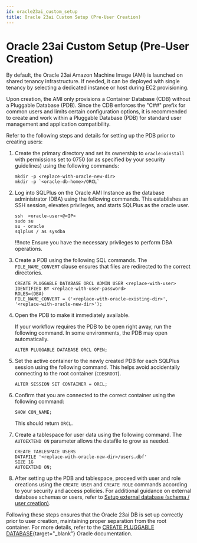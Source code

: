 ```yaml
---
id: oracle23ai_custom_setup
title: Oracle 23ai Custom Setup (Pre-User Creation)
---
```


# Oracle 23ai Custom Setup (Pre-User Creation)

By default, the Oracle 23ai Amazon Machine Image (AMI) is launched on shared tenancy infrastructure. If needed, it can be deployed with single tenancy by selecting a dedicated instance or host during EC2 provisioning.

Upon creation, the AMI only provisions a Container Database (CDB) without a Pluggable Database (PDB). Since the CDB enforces the "C##" prefix for common users and limits certain configuration options, it is recommended to create and work within a Pluggable Database (PDB) for standard user management and application compatibility.

Refer to the following steps and details for setting up the PDB prior to creating users:

1. Create the primary directory and set its ownership to `oracle:oinstall` with permissions set to 0750 (or as specified by your security guidelines) using the following commands:

    ```
    mkdir -p <replace-with-oracle-new-dir>
    mkdir -p `<oracle-db-home>/ORCL`
    ```


2. Log into SQLPlus on the Oracle AMI Instance as the database administrator (DBA) using the following commands. This establishes an SSH session, elevates privileges, and starts SQLPlus as the oracle user.

    ```
    ssh  <oracle-user>@<IP>
    sudo su
    su - oracle
    sqlplus / as sysdba
    ```

    !!!note
        Ensure you have the necessary privileges to perform DBA operations.

3. Create a PDB using the following SQL commands. The `FILE_NAME_CONVERT` clause ensures that files are redirected to the correct directories.

    ```
    CREATE PLUGGABLE DATABASE ORCL ADMIN USER <replace-with-user> IDENTIFIED BY <replace-with-user-password> 
    ROLES=(DBA) 
    FILE_NAME_CONVERT = ('<replace-with-oracle-existing-dir>', '<replace-with-oracle-new-dir>');
    ```

4. Open the PDB to make it immediately available.

    If your workflow requires the PDB to be open right away, run the following command. In some environments, the PDB may open automatically.

    ```
    ALTER PLUGGABLE DATABASE ORCL OPEN;
    ```

5. Set the active container to the newly created PDB for each SQLPlus session using the following command. This helps avoid accidentally connecting to the root container (`CDB$ROOT`).

    ```
    ALTER SESSION SET CONTAINER = ORCL;
    ```

6. Confirm that you are connected to the correct container using the following command:

    ```
    SHOW CON_NAME;
    ```

    This should return `ORCL`.

7. Create a tablespace for user data using the following command. The `AUTOEXTEND ON` parameter allows the datafile to grow as needed.

    ```
    CREATE TABLESPACE USERS 
    DATAFILE '<replace-with-oracle-new-dir>/users.dbf'
    SIZE 1G 
    AUTOEXTEND ON;
    ```

8. After setting up the PDB and tablespace, proceed with user and role creations using the `CREATE USER` and `CREATE ROLE` commands according to your security and access policies. For additional guidance on external database schemas or users, refer to [Setup external database (schema / user creation)](./external_db_database_transfer.md#setup-external-database-schema--user-creation).

Following these steps ensures that the Oracle 23ai DB is set up correctly prior to user creation, maintaining proper separation from the root container. For more details, refer to the [CREATE PLUGGABLE DATABASE](https://docs.oracle.com/en/database/oracle/oracle-database/23/sqlrf/CREATE-PLUGGABLE-DATABASE.html){target="_blank"} Oracle documentation.
